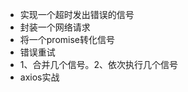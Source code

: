 <!--
 * @Author: Cellphoness
 * @Date: 2022-01-09 15:44:37
 * @LastEditors: Cellphoness
 * @LastEditTime: 2022-01-09 15:46:47
 * @FilePath: /undefined/Users/fengjunxi/Desktop/learn-js/rxjs/README.md
 * @Description: 
-->

- 实现一个超时发出错误的信号
- 封装一个网络请求
- 将一个promise转化信号
- 错误重试
- 1、合并几个信号。2、依次执行几个信号
- axios实战